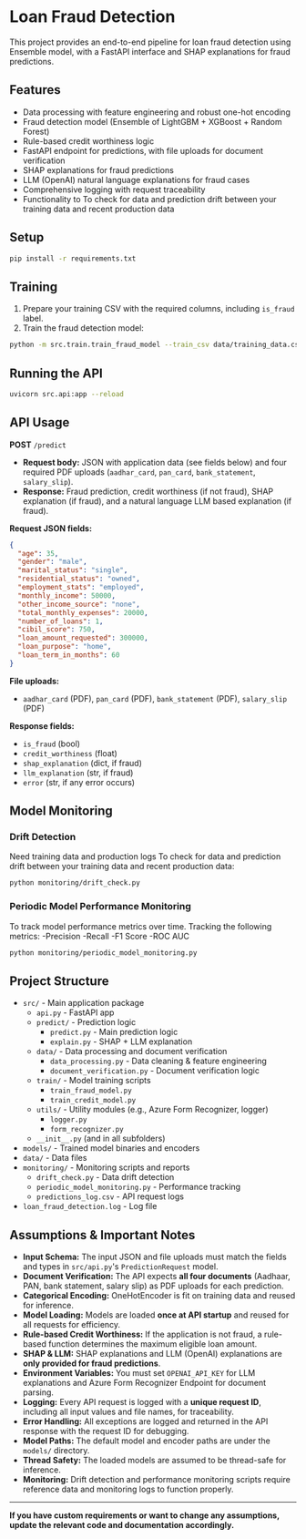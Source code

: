 # Loan Fraud Detection

This project provides an end-to-end pipeline for loan fraud detection using Ensemble model, with a FastAPI interface and SHAP explanations for fraud predictions.

## Features
- Data processing with feature engineering and robust one-hot encoding
- Fraud detection model (Ensemble of LightGBM + XGBoost + Random Forest)
- Rule-based credit worthiness logic
- FastAPI endpoint for predictions, with file uploads for document verification
- SHAP explanations for fraud predictions
- LLM (OpenAI) natural language explanations for fraud cases
- Comprehensive logging with request traceability
- Functionality to To check for data and prediction drift between your training data and recent production data

## Setup
```bash
pip install -r requirements.txt
```

## Training
1. Prepare your training CSV with the required columns, including `is_fraud` label.
2. Train the fraud detection model:
```bash
python -m src.train.train_fraud_model --train_csv data/training_data.csv --model_path models/fraud_model_lgbm.pkl
```


## Running the API
```bash
uvicorn src.api:app --reload
```

## API Usage

**POST** `/predict`

- **Request body:** JSON with application data (see fields below) and four required PDF uploads (`aadhar_card`, `pan_card`, `bank_statement`, `salary_slip`).
- **Response:** Fraud prediction, credit worthiness (if not fraud), SHAP explanation (if fraud), and a natural language LLM based explanation (if fraud).

**Request JSON fields:**
```json
{
  "age": 35,
  "gender": "male",
  "marital_status": "single",
  "residential_status": "owned",
  "employment_stats": "employed",
  "monthly_income": 50000,
  "other_income_source": "none",
  "total_monthly_expenses": 20000,
  "number_of_loans": 1,
  "cibil_score": 750,
  "loan_amount_requested": 300000,
  "loan_purpose": "home",
  "loan_term_in_months": 60
}
```
**File uploads:**  
- `aadhar_card` (PDF), `pan_card` (PDF), `bank_statement` (PDF), `salary_slip` (PDF)

**Response fields:**
- `is_fraud` (bool)
- `credit_worthiness` (float)
- `shap_explanation` (dict, if fraud)
- `llm_explanation` (str, if fraud)
- `error` (str, if any error occurs)

## Model Monitoring

### Drift Detection
Need training data and production logs 
To check for data and prediction drift between your training data and recent production data:

```bash
python monitoring/drift_check.py
```

### Periodic Model Performance Monitoring
To track model performance metrics over time.
Tracking the following metrics:
-Precision
-Recall
-F1 Score
-ROC AUC
```bash
python monitoring/periodic_model_monitoring.py
```

## Project Structure
- `src/` - Main application package
  - `api.py` - FastAPI app
  - `predict/` - Prediction logic
    - `predict.py` - Main prediction logic
    - `explain.py` - SHAP + LLM explanation
  - `data/` - Data processing and document verification
    - `data_processing.py` - Data cleaning & feature engineering
    - `document_verification.py` - Document verification logic
  - `train/` - Model training scripts
    - `train_fraud_model.py`
    - `train_credit_model.py`
  - `utils/` - Utility modules (e.g., Azure Form Recognizer, logger)
    - `logger.py`
    - `form_recognizer.py`
  - `__init__.py` (and in all subfolders)
- `models/` - Trained model binaries and encoders
- `data/` - Data files
- `monitoring/` - Monitoring scripts and reports
  - `drift_check.py` - Data drift detection
  - `periodic_model_monitoring.py` - Performance tracking
  - `predictions_log.csv` - API request logs
- `loan_fraud_detection.log` - Log file

## **Assumptions & Important Notes**

- **Input Schema:** The input JSON and file uploads must match the fields and types in `src/api.py`'s `PredictionRequest` model.
- **Document Verification:** The API expects **all four documents** (Aadhaar, PAN, bank statement, salary slip) as PDF uploads for each prediction.
- **Categorical Encoding:** OneHotEncoder is fit on training data and reused for inference.
- **Model Loading:** Models are loaded **once at API startup** and reused for all requests for efficiency.
- **Rule-based Credit Worthiness:** If the application is not fraud, a rule-based function determines the maximum eligible loan amount.
- **SHAP & LLM:** SHAP explanations and LLM (OpenAI) explanations are **only provided for fraud predictions**.
- **Environment Variables:** You must set `OPENAI_API_KEY` for LLM explanations and Azure Form Recognizer Endpoint for document parsing.
- **Logging:** Every API request is logged with a **unique request ID**, including all input values and file names, for traceability.
- **Error Handling:** All exceptions are logged and returned in the API response with the request ID for debugging.
- **Model Paths:** The default model and encoder paths are under the `models/` directory.
- **Thread Safety:** The loaded models are assumed to be thread-safe for inference.
- **Monitoring:** Drift detection and performance monitoring scripts require reference data and monitoring logs to function properly.

---

**If you have custom requirements or want to change any assumptions, update the relevant code and documentation accordingly.** 